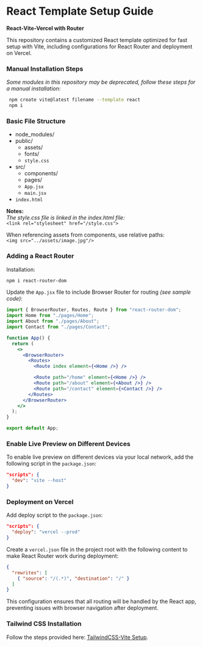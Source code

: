 
# React Template Setup Guide
**React-Vite-Vercel with Router**

This repository contains a customized React template optimized for fast setup with Vite, including configurations for React Router and deployment on Vercel. 

### Manual Installation Steps

*Some modules in this repository may be deprecated, follow these steps for a manual installation:*

```bash
 npm create vite@latest filename --template react
 npm i
```

### Basic File Structure
- node_modules/
- public/
    - assets/
    - fonts/
    - `style.css`
- src/
    - components/
    - pages/
    - `App.jsx`
    - `main.jsx`
- `index.html`


**Notes:**  
*The style.css file is linked in the index.html file:*  
` <link rel="stylesheet" href="/style.css"> `  

When referencing assets from components, use relative paths:  
`<img src="../assets/image.jpg"/> `

### Adding a React Router ###
Installation:
```bash
npm i react-router-dom
```

Update the `App.jsx` file to include Browser Router for routing *(see sample code)*:
```jsx
import { BrowserRouter, Routes, Route } from "react-router-dom";
import Home from "./pages/Home";
import About from "./pages/About";
import Contact from "./pages/Contact";

function App() {
  return (
    <>
      <BrowserRouter>
        <Routes>
          <Route index element={<Home />} />

          <Route path="/home" element={<Home />} />
          <Route path="/about" element={<About />} />
          <Route path="/contact" element={<Contact />} />
        </Routes>
      </BrowserRouter>
    </>
  );
}

export default App;

```
### Enable Live Preview on Different Devices ###
To enable live preview on different devices via your local network, add the following script in the `package.json`:
```json 
"scripts": {
  "dev": "vite --host"
}
```
### Deployment on Vercel ###
Add deploy script to the `package.json`:
```json
"scripts": {
  "deploy": "vercel --prod"
}
```
Create a `vercel.json` file in the project root with the following content to make React Router work during deployment:
```json
{
  "rewrites": [
    { "source": "/(.*)", "destination": "/" }
  ]
}
```
This configuration ensures that all routing will be handled by the React app, preventing issues with browser navigation after deployment.
### Tailwind CSS Installation ###
Follow the steps provided here: [TailwindCSS-Vite Setup](https://tailwindcss.com/docs/installation/using-vite).
